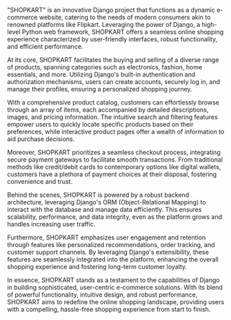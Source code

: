 
"SHOPKART" is an innovative Django project that functions as a dynamic e-commerce website, catering to the needs of modern consumers akin to renowned platforms like Flipkart. Leveraging the power of Django, a high-level Python web framework, SHOPKART offers a seamless online shopping experience characterized by user-friendly interfaces, robust functionality, and efficient performance.

At its core, SHOPKART facilitates the buying and selling of a diverse range of products, spanning categories such as electronics, fashion, home essentials, and more. Utilizing Django's built-in authentication and authorization mechanisms, users can create accounts, securely log in, and manage their profiles, ensuring a personalized shopping journey.

With a comprehensive product catalog, customers can effortlessly browse through an array of items, each accompanied by detailed descriptions, images, and pricing information. The intuitive search and filtering features empower users to quickly locate specific products based on their preferences, while interactive product pages offer a wealth of information to aid purchase decisions.

Moreover, SHOPKART prioritizes a seamless checkout process, integrating secure payment gateways to facilitate smooth transactions. From traditional methods like credit/debit cards to contemporary options like digital wallets, customers have a plethora of payment choices at their disposal, fostering convenience and trust.

Behind the scenes, SHOPKART is powered by a robust backend architecture, leveraging Django's ORM (Object-Relational Mapping) to interact with the database and manage data efficiently. This ensures scalability, performance, and data integrity, even as the platform grows and handles increasing user traffic.

Furthermore, SHOPKART emphasizes user engagement and retention through features like personalized recommendations, order tracking, and customer support channels. By leveraging Django's extensibility, these features are seamlessly integrated into the platform, enhancing the overall shopping experience and fostering long-term customer loyalty.

In essence, SHOPKART stands as a testament to the capabilities of Django in building sophisticated, user-centric e-commerce solutions. With its blend of powerful functionality, intuitive design, and robust performance, SHOPKART aims to redefine the online shopping landscape, providing users with a compelling, hassle-free shopping experience from start to finish.






